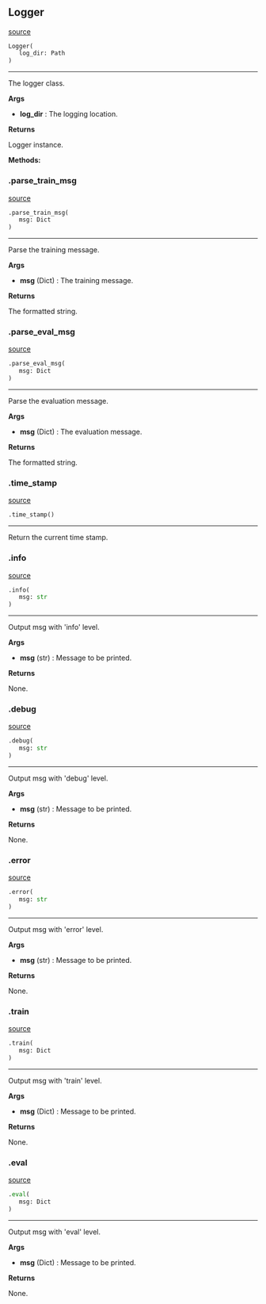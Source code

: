 #


## Logger
[source](https://github.com/RLE-Foundation/rllte/blob/main/rllte/common/logger.py/#L59)
```python 
Logger(
   log_dir: Path
)
```


---
The logger class.


**Args**

* **log_dir**  : The logging location.


**Returns**

Logger instance.


**Methods:**


### .parse_train_msg
[source](https://github.com/RLE-Foundation/rllte/blob/main/rllte/common/logger.py/#L99)
```python
.parse_train_msg(
   msg: Dict
)
```

---
Parse the training message.


**Args**

* **msg** (Dict) : The training message.


**Returns**

The formatted string.

### .parse_eval_msg
[source](https://github.com/RLE-Foundation/rllte/blob/main/rllte/common/logger.py/#L114)
```python
.parse_eval_msg(
   msg: Dict
)
```

---
Parse the evaluation message.


**Args**

* **msg** (Dict) : The evaluation message.


**Returns**

The formatted string.

### .time_stamp
[source](https://github.com/RLE-Foundation/rllte/blob/main/rllte/common/logger.py/#L130)
```python
.time_stamp()
```

---
Return the current time stamp.

### .info
[source](https://github.com/RLE-Foundation/rllte/blob/main/rllte/common/logger.py/#L134)
```python
.info(
   msg: str
)
```

---
Output msg with 'info' level.


**Args**

* **msg** (str) : Message to be printed.


**Returns**

None.

### .debug
[source](https://github.com/RLE-Foundation/rllte/blob/main/rllte/common/logger.py/#L145)
```python
.debug(
   msg: str
)
```

---
Output msg with 'debug' level.


**Args**

* **msg** (str) : Message to be printed.


**Returns**

None.

### .error
[source](https://github.com/RLE-Foundation/rllte/blob/main/rllte/common/logger.py/#L156)
```python
.error(
   msg: str
)
```

---
Output msg with 'error' level.


**Args**

* **msg** (str) : Message to be printed.


**Returns**

None.

### .train
[source](https://github.com/RLE-Foundation/rllte/blob/main/rllte/common/logger.py/#L167)
```python
.train(
   msg: Dict
)
```

---
Output msg with 'train' level.


**Args**

* **msg** (Dict) : Message to be printed.


**Returns**

None.

### .eval
[source](https://github.com/RLE-Foundation/rllte/blob/main/rllte/common/logger.py/#L181)
```python
.eval(
   msg: Dict
)
```

---
Output msg with 'eval' level.


**Args**

* **msg** (Dict) : Message to be printed.


**Returns**

None.
